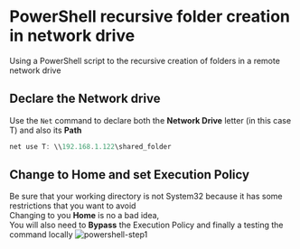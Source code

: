 # PowerShell recursive folder creation in network drive
Using a PowerShell script to the recursive creation of folders in a remote network drive
## Declare the Network drive
Use the `Net` command to declare both the **Network Drive** letter (in this case T) and also its **Path**<br>
```powershell
net use T: \\192.168.1.122\shared_folder
```
## Change to Home and set Execution Policy
Be sure that your working directory is not System32 because it has some restrictions that you want to avoid<br>
Changing to you **Home** is no a bad idea,<br>
You will also need to **Bypass** the Execution Policy and finally a testing the command locally 
![powershell-step1](https://github.com/danielurra/PowerShell-recursive-folder-creation-in-network-drive/assets/51704179/27abee11-cf87-4c91-9e90-dcddf32a2d73)<br>
